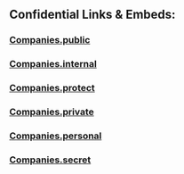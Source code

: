 



## Confidential Links & Embeds: 

### [Companies.public](/_public\Economics/Companies.public.md) 

### [Companies.internal](/_internal\Economics/Companies.internal.md) 

### [Companies.protect](/_protect\Economics/Companies.protect.md) 

### [Companies.private](/_private\Economics/Companies.private.md) 

### [Companies.personal](/_personal\Economics/Companies.personal.md) 

### [Companies.secret](/_secret\Economics/Companies.secret.md)

